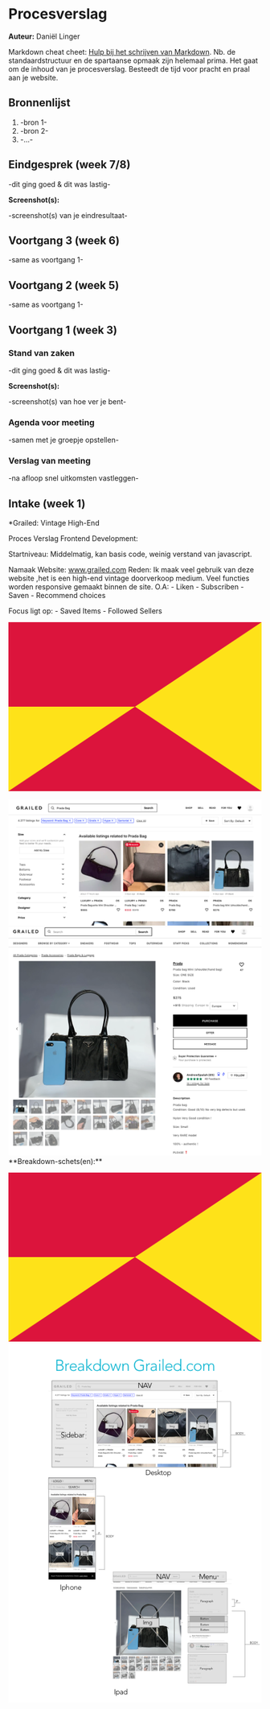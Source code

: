 # Procesverslag
**Auteur:** Daniël Linger

Markdown cheat cheet: [Hulp bij het schrijven van Markdown](https://github.com/adam-p/markdown-here/wiki/Markdown-Cheatsheet). Nb. de standaardstructuur en de spartaanse opmaak zijn helemaal prima. Het gaat om de inhoud van je procesverslag. Besteedt de tijd voor pracht en praal aan je website.



## Bronnenlijst
1. -bron 1-
2. -bron 2-
3. -...-



## Eindgesprek (week 7/8)

-dit ging goed & dit was lastig-

**Screenshot(s):**

-screenshot(s) van je eindresultaat-



## Voortgang 3 (week 6)

-same as voortgang 1-



## Voortgang 2 (week 5)

-same as voortgang 1-



## Voortgang 1 (week 3)

### Stand van zaken

-dit ging goed & dit was lastig-

**Screenshot(s):**

-screenshot(s) van hoe ver je bent-

### Agenda voor meeting

-samen met je groepje opstellen-

### Verslag van meeting

-na afloop snel uitkomsten vastleggen-



## Intake (week 1)

*Grailed: Vintage High-End

Proces Verslag Frontend Development:

Startniveau: Middelmatig, kan basis code, weinig verstand van javascript.

Namaak Website: www.grailed.com Reden: Ik maak veel gebruik van deze website ,het is een high-end vintage doorverkoop medium. Veel functies worden responsive gemaakt binnen de site. O.A: - Liken - Subscriben - Saven - Recommend choices

Focus ligt op: - Saved Items - Followed Sellers

![screenshot(s) die een goed beeld geven van de website die je gaat maken](images/dummy-image.svg)

<img src="images/Grailed_screen_Home.png">
<img src="images/Grailed_screen_itempage.png">
**Breakdown-schets(en):**

![-voorlopige breakdownschets(en) van een of beide pagina's van de site die je gaat maken-](images/dummy-image.svg)
<img src="images/Breakdown_grailed.png">